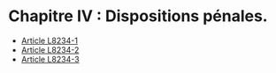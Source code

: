 # Chapitre IV : Dispositions pénales.

* [Article L8234-1](./LEGIARTI000031013816.md)
* [Article L8234-2](./LEGIARTI000029236597.md)
* [Article L8234-3](./LEGIARTI000024196241.md)
